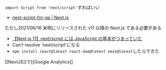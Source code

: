 
`import Script from 'next/script'`すればいい
- [next-script-for-ga | Next.js](https://nextjs.org/docs/messages/next-script-for-ga)

ただし2021/06/16 未明にリリースされた v11 以降の Next.js である必要がある
- [【Next.js 11】next/script には JavaScript の基本がつまっていた](https://zenn.dev/aiji42/articles/9a6ab12ab5f6e6)
- Can't resolve 'next/script'になる
- `npm install react@latest react-dom@latest next@latest`したらできた

[[NextJS]]で[[Google Analytics]]
